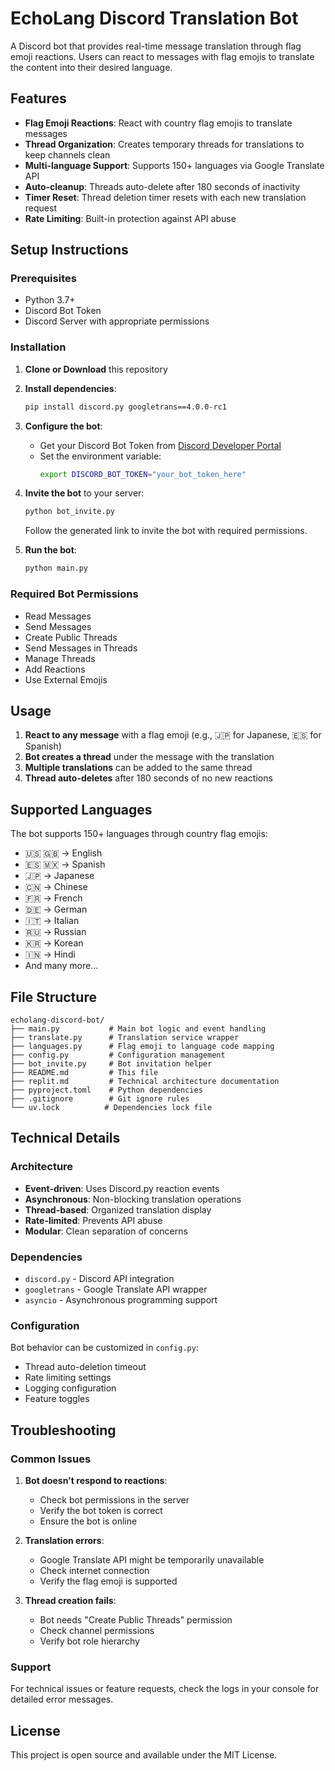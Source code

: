 # EchoLang Discord Translation Bot

A Discord bot that provides real-time message translation through flag emoji reactions. Users can react to messages with flag emojis to translate the content into their desired language.

## Features

- **Flag Emoji Reactions**: React with country flag emojis to translate messages
- **Thread Organization**: Creates temporary threads for translations to keep channels clean
- **Multi-language Support**: Supports 150+ languages via Google Translate API
- **Auto-cleanup**: Threads auto-delete after 180 seconds of inactivity
- **Timer Reset**: Thread deletion timer resets with each new translation request
- **Rate Limiting**: Built-in protection against API abuse

## Setup Instructions

### Prerequisites

- Python 3.7+
- Discord Bot Token
- Discord Server with appropriate permissions

### Installation

1. **Clone or Download** this repository
2. **Install dependencies**:
   ```bash
   pip install discord.py googletrans==4.0.0-rc1
   ```

3. **Configure the bot**:
   - Get your Discord Bot Token from [Discord Developer Portal](https://discord.com/developers/applications)
   - Set the environment variable:
     ```bash
     export DISCORD_BOT_TOKEN="your_bot_token_here"
     ```

4. **Invite the bot** to your server:
   ```bash
   python bot_invite.py
   ```
   Follow the generated link to invite the bot with required permissions.

5. **Run the bot**:
   ```bash
   python main.py
   ```

### Required Bot Permissions

- Read Messages
- Send Messages
- Create Public Threads
- Send Messages in Threads
- Manage Threads
- Add Reactions
- Use External Emojis

## Usage

1. **React to any message** with a flag emoji (e.g., 🇯🇵 for Japanese, 🇪🇸 for Spanish)
2. **Bot creates a thread** under the message with the translation
3. **Multiple translations** can be added to the same thread
4. **Thread auto-deletes** after 180 seconds of no new reactions

## Supported Languages

The bot supports 150+ languages through country flag emojis:

- 🇺🇸 🇬🇧 → English
- 🇪🇸 🇲🇽 → Spanish  
- 🇯🇵 → Japanese
- 🇨🇳 → Chinese
- 🇫🇷 → French
- 🇩🇪 → German
- 🇮🇹 → Italian
- 🇷🇺 → Russian
- 🇰🇷 → Korean
- 🇮🇳 → Hindi
- And many more...

## File Structure

```
echolang-discord-bot/
├── main.py           # Main bot logic and event handling
├── translate.py      # Translation service wrapper
├── languages.py      # Flag emoji to language code mapping
├── config.py         # Configuration management
├── bot_invite.py     # Bot invitation helper
├── README.md         # This file
├── replit.md         # Technical architecture documentation
├── pyproject.toml    # Python dependencies
├── .gitignore        # Git ignore rules
└── uv.lock          # Dependencies lock file
```

## Technical Details

### Architecture

- **Event-driven**: Uses Discord.py reaction events
- **Asynchronous**: Non-blocking translation operations
- **Thread-based**: Organized translation display
- **Rate-limited**: Prevents API abuse
- **Modular**: Clean separation of concerns

### Dependencies

- `discord.py` - Discord API integration
- `googletrans` - Google Translate API wrapper
- `asyncio` - Asynchronous programming support

### Configuration

Bot behavior can be customized in `config.py`:
- Thread auto-deletion timeout
- Rate limiting settings
- Logging configuration
- Feature toggles

## Troubleshooting

### Common Issues

1. **Bot doesn't respond to reactions**:
   - Check bot permissions in the server
   - Verify the bot token is correct
   - Ensure the bot is online

2. **Translation errors**:
   - Google Translate API might be temporarily unavailable
   - Check internet connection
   - Verify the flag emoji is supported

3. **Thread creation fails**:
   - Bot needs "Create Public Threads" permission
   - Check channel permissions
   - Verify bot role hierarchy

### Support

For technical issues or feature requests, check the logs in your console for detailed error messages.

## License

This project is open source and available under the MIT License.
